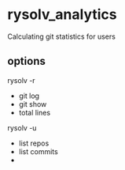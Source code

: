 # rysolv_analytics

Calculating git statistics for users

## options

rysolv -r

-   git log
-   git show
-   total lines

rysolv -u

-   list repos
-   list commits
-
